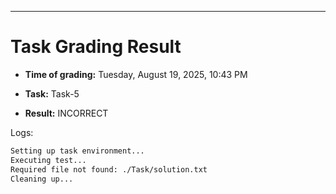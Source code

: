 
---
# Task Grading Result

- **Time of grading:** Tuesday, August 19, 2025, 10:43 PM

- **Task:** Task-5

- **Result:** INCORRECT


Logs:
```bash
Setting up task environment...
Executing test...
Required file not found: ./Task/solution.txt
Cleaning up...
```
